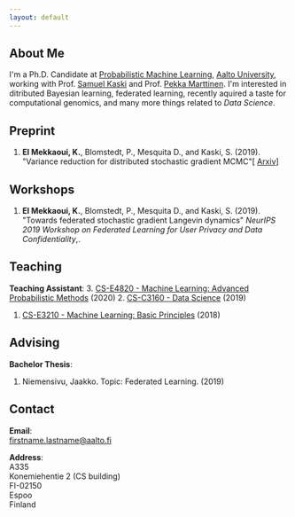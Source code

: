 ```yaml
---
layout: default
---
```


## About Me
 I'm a Ph.D. Candidate at [Probabilistic Machine Learning](https://research.cs.aalto.fi/pml/), [Aalto University](http://www.aalto.fi/en/), working with Prof. [Samuel Kaski](https://people.aalto.fi/samuel.kaski) and Prof. [Pekka Marttinen](https://users.ics.aalto.fi/~pemartti/). I'm interested in ditributed Bayesian learning, federated learning, recently aquired a taste for computational genomics, and many more things related to _Data Science_.

<!-- More about me [here](./more_about_me.html). --> 


<!--## Journals
4. **Cui, T.**, Caravelli, F., and Ududec, C. "Correlations and clustering in wholesale electricity markets." _Physica A: Statistical Mechanics and its Applications_ 492 (2018): 1507-1522.

## Conferences
3. **Cui, T.**, Marttinen, P., and Kaski, S. (2020). "Learning Global Pairwise Interactions with Bayesian Neural Networks.",_European Conference on Machine Learning (ECML 2020)_ Submitted.-->
## Preprint
1.  **El Mekkaoui, K.**, Blomstedt, P., Mesquita D., and Kaski, S. (2019). "Variance reduction for distributed stochastic gradient MCMC"\[ [Arxiv](https://arxiv.org/abs/2004.11231)\]

## Workshops
1. **El Mekkaoui, K.**, Blomstedt, P., Mesquita D., and Kaski, S. (2019). "Towards federated stochastic gradient Langevin dynamics" _NeurIPS 2019 Workshop on Federated Learning for User Privacy and Data Confidentiality_,.

## Teaching
**Teaching Assistant**:
3. [CS-E4820 - Machine Learning: Advanced Probabilistic Methods](https://mycourses.aalto.fi/course/view.php?id=24365) (2020)
2. [CS-C3160 - Data Science](https://mycourses.aalto.fi/course/view.php?id=24330) (2019)
1. [CS-E3210 - Machine Learning: Basic Principles](https://mycourses.aalto.fi/course/view.php?id=20569) (2018)

## Advising
**Bachelor Thesis**:
1. Niemensivu, Jaakko. Topic: Federated Learning. (2019)


## Contact
**Email**:   
[firstname.lastname@aalto.fi](mailto:khaoula.elmekkaoui@aalto.fi)

**Address**:   
A335  
Konemiehentie 2 (CS building)  
FI-02150  
Espoo  
Finland  

